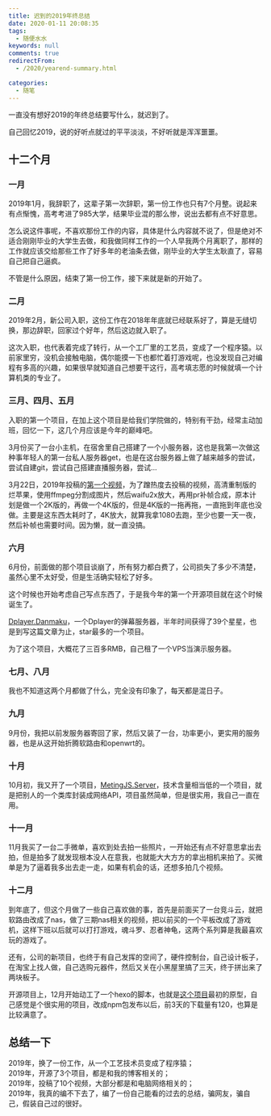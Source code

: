```yaml
---
title: 迟到的2019年终总结
date: 2020-01-11 20:08:35
tags: 
  - 随便水水
keywords: null
comments: true
redirectFrom:
  - /2020/yearend-summary.html

categories: 
  - 随笔
---
```


一直没有想好2019的年终总结要写什么，就迟到了。

<!-- more -->

自己回忆2019，说的好听点就过的平平淡淡，不好听就是浑浑噩噩。

## 十二个月

### 一月

2019年1月，我辞职了，这辈子第一次辞职，第一份工作也只有7个月整。说起来有点惭愧，高考考进了985大学，结果毕业混的那么惨，说出去都有点不好意思。

怎么说这件事呢，不喜欢那份工作的内容，具体是什么内容就不说了，但是绝对不适合刚刚毕业的大学生去做，和我做同样工作的一个人早我两个月离职了，那样的工作就应该交给那些工作了好多年的老油条去做，刚毕业的大学生太耿直了，容易自己把自己逼疯。

不管是什么原因，结束了第一份工作，接下来就是新的开始了。

### 二月

2019年2月，新公司入职，这份工作在2018年年底就已经联系好了，算是无缝切换，那边辞职，回家过个好年，然后这边就入职了。

这次入职，也代表着完成了转行，从一个工厂里的工艺员，变成了一个程序猿。以前家里穷，没机会接触电脑，偶尔能摸一下也都忙着打游戏呢，也没发现自己对编程有多高的兴趣，如果很早就知道自己想要干这行，高考填志愿的时候就填一个计算机类的专业了。

### 三月、四月、五月

入职的第一个项目，在加上这个项目是给我们学院做的，特别有干劲，经常主动加班，回忆一下，这几个月应该是今年的巅峰吧。

3月份买了一台小主机，在宿舍里自己搭建了一个小服务器，这也是我第一次做这种事年轻人的第一台私人服务器get，也是在这台服务器上做了越来越多的尝试，尝试自建git，尝试自己搭建直播服务器，尝试...

3月22日，2019年投稿的[第一个视频](https://www.bilibili.com/video/av47027321/)，为了蹭热度去投稿的视频，高清重制版的烂苹果，使用ffmpeg分割成图片，然后waifu2x放大，再用pr补帧合成，原本计划是做一个2K版的，再做一个4K版的，但是4K版的一拖再拖，一直拖到年底也没做。主要是这东西太耗时了，4K放大，就算我拿1080去跑，至少也要一天一夜，然后补帧也需要时间。因为懒，就一直没搞。

### 六月

6月份，前面做的那个项目谈崩了，所有努力都白费了，公司损失了多少不清楚，虽然心里不太好受，但是生活确实轻松了好多。

这个时候也开始考虑自己写点东西了，于是我今年的第一个开源项目就在这个时候诞生了。

[Dplayer.Danmaku](https://github.com/MonoLogueChi/Dplayer.Danmaku)，一个Dplayer的弹幕服务器，半年时间获得了39个星星，也是到写这篇文章为止，star最多的一个项目。

为了这个项目，大概花了三百多RMB，自己租了一个VPS当演示服务器。

### 七月、八月

我也不知道这两个月都做了什么，完全没有印象了，每天都是混日子。

### 九月

9月份，我把以前发服务器寄回了家，然后又装了一台，功率更小，更实用的服务器，也是从这开始折腾软路由和openwrt的。

### 十月

10月初，我又开了一个项目，[MetingJS.Server](https://github.com/MonoLogueChi/MetingJS.Server)，技术含量相当低的一个项目，就是把别人的一个类库封装成网络API，项目虽然简单，但是很实用，我自己一直在用。

### 十一月

11月我买了一台二手微单，喜欢到处去拍一些照片，一开始还有点不好意思拿出去拍，但是拍多了就发现根本没人在意我，也就能大大方方的拿出相机来拍了。买微单是为了逼着我多出去走一走，如果有机会的话，还想多拍几个视频。

### 十二月

到年底了，但这个月做了一些自己喜欢做的事，首先是前面买了一台竞斗云，就把软路由改成了nas，做了三期nas相关的视频，把以前买的一个平板改成了游戏机，这样下班以后就可以打打游戏，魂斗罗、忍者神龟，这两个系列算是我最喜欢玩的游戏了。

还有，公司的新项目，也终于有自己发挥的空间了，硬件控制台，自己设计板子，在淘宝上找人做，自己选购元器件，然后又关在小黑屋里搞了三天，终于拼出来了两块板子。

开源项目上，12月开始动工了一个hexo的脚本，也就是[这个项目](https://github.com/MonoLogueChi/hexo-tag-mmedia)最初的原型，自己感觉是个很实用的项目，改成npm包发布以后，前3天的下载量有120，也算是比较满意了。

## 总结一下

2019年，换了一份工作，从一个工艺技术员变成了程序猿；  
2019年，开源了3个项目，都是和我的博客相关的；  
2019年，投稿了10个视频，大部分都是和电脑网络相关的；  
2019年，我真的编不下去了，编了一份自己能看的过去的总结，骗网友，骗自己，假装自己过的很好。



